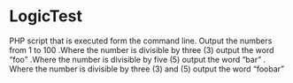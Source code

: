 # LogicTest
PHP script that is executed form the command line. Output the numbers from 1 to 100 .Where the number is divisible by three (3) output the word “foo” .Where the number is divisible by five (5) output the word “bar” . Where the number is divisible by three (3) and (5) output the word “foobar”
